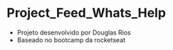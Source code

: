 # Project_Feed_Whats_Help

- Projeto desenvolvido por Douglas Rios
- Baseado no bootcamp da rocketseat
